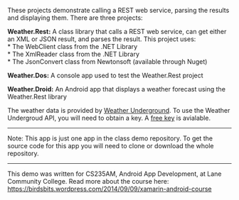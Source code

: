 These projects demonstrate calling a REST web service, parsing the results and displaying them. There are three projects:

__Weather.Rest:__ A class library that calls a REST web service, can get either an XML or JSON result, and parses the result. This project uses:  
    * The WebClient class from the .NET Library  
    * The XmlReader class from the .NET Library  
    * The JsonConvert class from Newtonsoft (available through Nuget)  
    
__Weather.Dos:__ A console app used to test the Weather.Rest project  
  
__Weather.Droid:__ An Android app that displays a weather forecast using the Weather.Rest library  


The weather data is provided by [Weather Underground](https://www.wunderground.com). 
To use the Weather Undergroud API, you will need to obtain a key. A [free key](https://www.wunderground.com/weather/api/) is avialable. 

-------------------------- 

Note: This app is just one app in the class demo repository.
To get the source code for this app you will need to
clone or download the whole repository. 

---------------------------------- 

This demo was written for CS235AM, Android App Development, at Lane Community College.
Read more about the course here: https://birdsbits.wordpress.com/2014/09/09/xamarin-android-course
